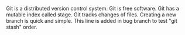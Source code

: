 Git is a distributed version control system.
Git is free software.
Git has a mutable index called stage.
Git tracks changes of files.
Creating a new branch is quick and simple.
This line is added in bug branch to test "git stash" order.